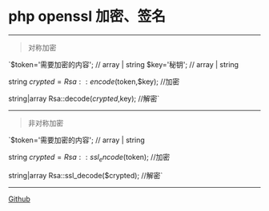 # php openssl 加密、签名

***

> 对称加密 

`$token='需要加密的内容';	// array | string
$key='秘钥';	// array | string

string $crypted=Rsa::encode($token,$key); //加密

string|array Rsa::decode($crypted,$key); //解密`

***

> 非对称加密 

`$token='需要加密的内容';	// array | string

string $crypted=Rsa::ssl_encode($token); //加密

string|array Rsa::ssl_decode($crypted); //解密`

***
[Github](https://github.com/wschat/openssl)
